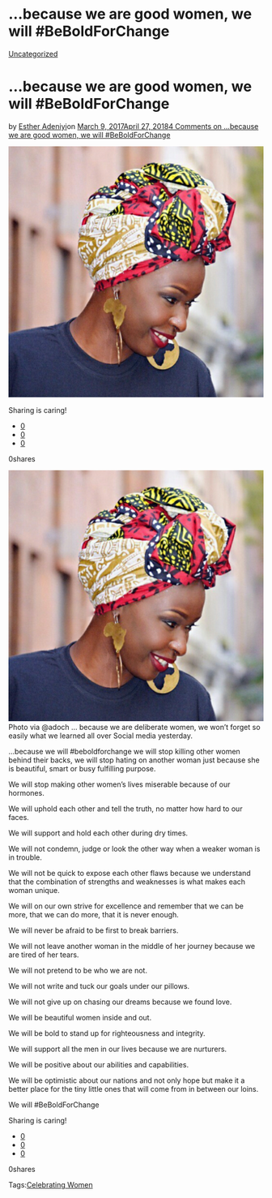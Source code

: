 # …because we are good women, we will #BeBoldForChange

[Uncategorized](https://estheradeniyi.com/category/uncategorized/)
# &#x2026;because we are good women, we will #BeBoldForChange

by [Esther Adeniyi](https://estheradeniyi.com/author/esther-adeniyi/)on [March 9, 2017April 27, 2018](https://estheradeniyi.com/because-we-are-good-women-we-wi/)[4 Comments on &#x2026;because we are good women, we will #BeBoldForChange](https://estheradeniyi.com/because-we-are-good-women-we-wi/#comments)

![](images/PhotoGrid_1489042317079.png)

Sharing is caring!

- [0](https://www.facebook.com/sharer/sharer.php?u=https%3A%2F%2Festheradeniyi.com%2Fbecause-we-are-good-women-we-wi%2F&amp;t=...because%20we%20are%20good%20women%2C%20we%20will%20%23BeBoldForChange)
- [0](https://twitter.com/intent/tweet?text=...because%20we%20are%20good%20women%2C%20we%20will%20%23BeBoldForChange&amp;url=https%3A%2F%2Festheradeniyi.com%2Fbecause-we-are-good-women-we-wi%2F)
- [0](#)

0shares

[![](images/PhotoGrid_1489042317079-1024x1006.png)](images/PhotoGrid_1489042317079-1024x1006.png)Photo via @adoch
 &#x2026; because we are deliberate women, we won&#x2019;t forget so easily what we learned all over Social media yesterday.

&#x2026;because we will #beboldforchange we will stop killing other women behind their backs, we will stop hating on another woman just because she is beautiful, smart or busy fulfilling purpose.

We will stop making other women&#x2019;s lives miserable because of our hormones.

We will uphold each other and tell the truth, no matter how hard to our faces.

We will support and hold each other during dry times.

We will not condemn, judge or look the other way when a weaker woman is in trouble.

We will not be quick to expose each other flaws because we understand that the combination of strengths and weaknesses is what makes each woman unique.

We will on our own strive for excellence and remember that we can be more, that we can do more, that it is never enough.

We will never be afraid to be first to break barriers.

We will not leave another woman in the middle of her journey because we are tired of her tears.

We will not pretend to be who we are not.

We will not write and tuck our goals under our pillows.

We will not give up on chasing our dreams because we found love.

We will be beautiful women inside and out.

We will be bold to stand up for righteousness and integrity.

We will support all the men in our lives because we are nurturers.

We will be positive about our abilities and capabilities.

We will be optimistic about our nations and not only hope but make it a better place for the tiny little ones that will come from in between our loins.

We will #BeBoldForChange

Sharing is caring!

- [0](https://www.facebook.com/sharer/sharer.php?u=https%3A%2F%2Festheradeniyi.com%2Fbecause-we-are-good-women-we-wi%2F&amp;t=...because%20we%20are%20good%20women%2C%20we%20will%20%23BeBoldForChange)
- [0](https://twitter.com/intent/tweet?text=...because%20we%20are%20good%20women%2C%20we%20will%20%23BeBoldForChange&amp;url=https%3A%2F%2Festheradeniyi.com%2Fbecause-we-are-good-women-we-wi%2F)
- [0](#)

0shares

Tags:[Celebrating Women](https://estheradeniyi.com/tag/celebrating-women/)